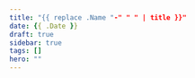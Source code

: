 ```yaml
---
title: "{{ replace .Name "-" " " | title }}"
date: {{ .Date }}
draft: true
sidebar: true
tags: []
hero: ""
---
```

